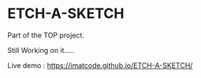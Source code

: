 # ETCH-A-SKETCH
Part of the TOP project.

Still Working on it.....

 Live demo : https://imatcode.github.io/ETCH-A-SKETCH/
